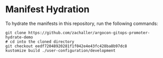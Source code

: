 # Manifest Hydration

To hydrate the manifests in this repository, run the following commands:

```shell
git clone https://github.com/zachaller/argocon-gitops-promoter-hydrate-demo
# cd into the cloned directory
git checkout eedf72048920281f1f042e4e43fc428ba8b97dc8
kustomize build ./user-configuration/development
```
